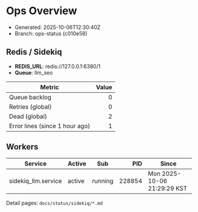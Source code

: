 # Ops Overview

- Generated: 2025-10-06T12:30:40Z
- Branch: ops-status (c010e58)

## Redis / Sidekiq
- **REDIS_URL**: redis://127.0.0.1:6380/1
- **Queue**: llm_seo

| Metric | Value |
|---|---:|
| Queue backlog | 0 |
| Retries (global) | 0 |
| Dead (global) | 2 |
| Error lines (since 1 hour ago) | 1 |

## Workers
| Service | Active | Sub | PID | Since |
|---|---|---|---:|---|
| sidekiq_llm.service | active | running | 228854 | Mon 2025-10-06 21:29:29 KST |

Detail pages: `docs/status/sidekiq/*.md`
